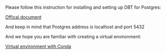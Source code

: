 
Please follow this instruction for installing and setting up DBT for Postgres:

[Offical document](https://docs.getdbt.com/docs/core/connect-data-platform/postgres-setup)

And keep in mind that Postgres address is localhost and port 5432

And we hope you are familiar with creating a virtual environment:

[Virtual environment with Conda](https://numdifftools.readthedocs.io/en/stable/how-to/create_virtual_env_with_conda.html)
